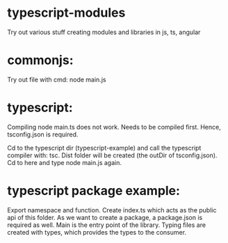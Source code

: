 # typescript-modules

Try out various stuff creating modules and libraries in js, ts, angular

# commonjs:

Try out file with cmd: node main.js

# typescript:

Compiling node main.ts does not work. Needs to be compiled first.
Hence, tsconfig.json is required.

Cd to the typescript dir (typescript-example) and call the typescript compiler with: tsc.
Dist folder will be created (the outDir of tsconfig.json). Cd to here and type node main.js again.

# typescript package example:

Export namespace and function. Create index.ts which acts as the public api of this folder.
As we want to create a package, a package.json is required as well. Main is the entry point of the library.
Typing files are created with types, which provides the types to the consumer.
